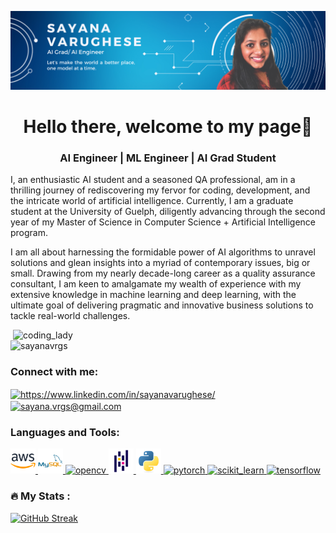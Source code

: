 ![logo](https://github.com/SayanaVrgs/SayanaVrgs/blob/main/Github%20banner%20main.png)
<h1 align="center">Hello there, welcome to my page👋 </h1>
<h3 align="center">AI Engineer | ML Engineer | AI Grad Student</h3>

I, an enthusiastic AI student and a seasoned QA professional, am in a thrilling journey of rediscovering my fervor for coding, development, and the intricate world of artificial intelligence. Currently, I am a graduate student at the University of Guelph, diligently advancing through the second year of my Master of Science in Computer Science + Artificial Intelligence program.

I am all about harnessing the formidable power of AI algorithms to unravel solutions and glean insights into a myriad of contemporary issues, big or small. Drawing from my nearly decade-long career as a quality assurance consultant, I am keen to amalgamate my wealth of experience with my extensive knowledge in machine learning and deep learning, with the ultimate goal of delivering pragmatic and innovative business solutions to tackle real-world challenges.

<img align="right" alt="coding_lady" width="500" src="https://media.tenor.com/S59bPkT0pqcAAAAC/programming.gif">

<p align="left"> <img src="https://komarev.com/ghpvc/?username=sayanavrgs&label=Profile%20views&color=0e75b6&style=flat" alt="sayanavrgs" /> </p>

<h3 align="left">Connect with me:</h3>
<p align="left">
<a href="https://www.linkedin.com/in/sayanavarughese/" target="blank"><img align="center" src="https://img.shields.io/badge/linkedin-%230077B5.svg?style=for-the-badge&logo=linkedin&logoColor=white" alt="https://www.linkedin.com/in/sayanavarughese/" height="30" width="110" /></a>
<a href="mailto:sayana.vrgs@gmail.com" target="blank"><img align="center" src="https://img.shields.io/badge/Gmail-D14836?style=for-the-badge&logo=gmail&logoColor=white" alt="sayana.vrgs@gmail.com" height="30" width="75" /></a>
</p>

<h3 align="left">Languages and Tools:</h3>
<p align="left"> <a href="https://aws.amazon.com" target="_blank" rel="noreferrer"> <img src="https://raw.githubusercontent.com/devicons/devicon/master/icons/amazonwebservices/amazonwebservices-original-wordmark.svg" alt="aws" width="40" height="40"/> </a> <a href="https://www.mysql.com/" target="_blank" rel="noreferrer"> <img src="https://raw.githubusercontent.com/devicons/devicon/master/icons/mysql/mysql-original-wordmark.svg" alt="mysql" width="40" height="40"/> </a> <a href="https://opencv.org/" target="_blank" rel="noreferrer"> <img src="https://www.vectorlogo.zone/logos/opencv/opencv-icon.svg" alt="opencv" width="40" height="40"/> </a> <a href="https://pandas.pydata.org/" target="_blank" rel="noreferrer"> <img src="https://raw.githubusercontent.com/devicons/devicon/2ae2a900d2f041da66e950e4d48052658d850630/icons/pandas/pandas-original.svg" alt="pandas" width="40" height="40"/> </a> <a href="https://www.python.org" target="_blank" rel="noreferrer"> <img src="https://raw.githubusercontent.com/devicons/devicon/master/icons/python/python-original.svg" alt="python" width="40" height="40"/> </a> <a href="https://pytorch.org/" target="_blank" rel="noreferrer"> <img src="https://www.vectorlogo.zone/logos/pytorch/pytorch-icon.svg" alt="pytorch" width="40" height="40"/> </a> <a href="https://scikit-learn.org/" target="_blank" rel="noreferrer"> <img src="https://upload.wikimedia.org/wikipedia/commons/0/05/Scikit_learn_logo_small.svg" alt="scikit_learn" width="40" height="40"/> </a> <a href="https://www.tensorflow.org" target="_blank" rel="noreferrer"> <img src="https://www.vectorlogo.zone/logos/tensorflow/tensorflow-icon.svg" alt="tensorflow" width="40" height="40"/> </a> </p>


### :fire: My Stats :
[![GitHub Streak](http://github-readme-streak-stats.herokuapp.com?user=SayanaVrgs&theme=dark&background=000000)](https://git.io/streak-stats)

